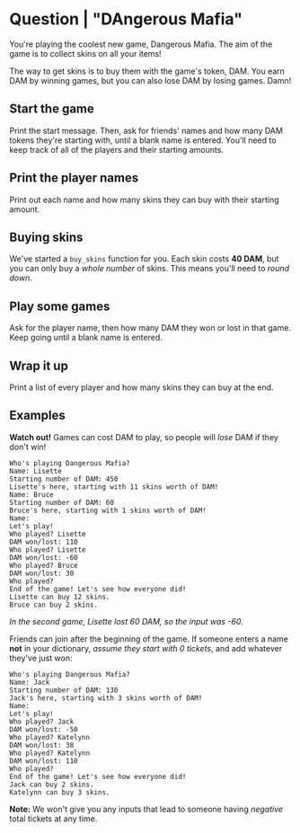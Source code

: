 # Question | "DAngerous Mafia"

You're playing the coolest new game, Dangerous Mafia. The aim of the game is to collect skins on all your items!

The way to get skins is to buy them with the game's token, DAM. You earn DAM by winning games, but you can also lose DAM by losing games. Damn!

## Start the game
Print the start message. Then, ask for friends' names and how many DAM tokens they're starting with, until a blank name is entered. You'll need to keep track of all of the players and their starting amounts.

## Print the player names
Print out each name and how many skins they can buy with their starting amount.

## Buying skins
We've started a ``buy_skins`` function for you. Each skin costs **40 DAM**, but you can only buy a *whole number* of skins. This means you'll need to *round down*.

## Play some games
Ask for the player name, then how many DAM they won or lost in that game. Keep going until a blank name is entered.

## Wrap it up
Print a list of every player and how many skins they can buy at the end.

## Examples
**Watch out!** Games can cost DAM to play, so people will *lose* DAM if they don't win!

```
Who's playing Dangerous Mafia?
Name: Lisette
Starting number of DAM: 450
Lisette's here, starting with 11 skins worth of DAM!
Name: Bruce
Starting number of DAM: 60
Bruce's here, starting with 1 skins worth of DAM!
Name: 
Let's play!
Who played? Lisette
DAM won/lost: 110
Who played? Lisette
DAM won/lost: -60
Who played? Bruce
DAM won/lost: 30
Who played? 
End of the game! Let's see how everyone did!
Lisette can buy 12 skins.
Bruce can buy 2 skins.
```

*In the second game, Lisette lost 60 DAM, so the input was -60.*

Friends can join after the beginning of the game. If someone enters a name **not** in your dictionary, *assume they start with 0 tickets*, and add whatever they've just won:

```
Who's playing Dangerous Mafia?
Name: Jack
Starting number of DAM: 130
Jack's here, starting with 3 skins worth of DAM!
Name: 
Let's play!
Who played? Jack
DAM won/lost: -50
Who played? Katelynn
DAM won/lost: 38
Who played? Katelynn
DAM won/lost: 110
Who played? 
End of the game! Let's see how everyone did!
Jack can buy 2 skins.
Katelynn can buy 3 skins.
```

**Note:** We won't give you any inputs that lead to someone having *negative* total tickets at any time.
